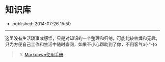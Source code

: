 # 知识库

- published: 2014-07-26 15:50

----------------------

这里没有生活琐事或感悟，只是对知识的一个整理和归纳，可能比较枯燥和无趣，只为方便自己工作和生活中随时查阅，如果不小心帮助到了你，不用客气o(-"-)o

>1. <a href="http://wowubuntu.com/markdown/" target="_blank">Markdown使用手册</a>


